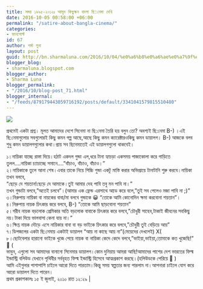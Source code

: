```yaml
---
title: সময় ১৯৯৫-২০১২ঃ আসুন কিছুক্ষন বাংলা ছি:নেমা দেখি
date: 2016-10-05 00:58:00 +06:00
permalink: "/satire-about-bangla-cinema/"
categories:
- ফানপোস্ট
id: 67
author: শর্মা লুনা
layout: post
guid: http://bn.sharmaluna.com/2016/10/04/%e0%a6%b8%e0%a6%ae%e0%a7%9f%e0%a6%95%e0%a6%be%e0%a6%b2-%e0%a7%a7%e0%a7%af%e0%a7%af%e0%a7%ab-%e0%a7%a8%e0%a7%a6%e0%a7%a7%e0%a7%a8%e0%a6%83-%e0%a6%86%e0%a6%b8%e0%a7%81%e0%a6%a8-%e0%a6%95%e0%a6%bf/
blogger_blog:
- sharmaluna.blogspot.com
blogger_author:
- Sharma Luna
blogger_permalink:
- "/2016/10/blog-post_71.html"
blogger_internal:
- "/feeds/879179443059716192/posts/default/3341041579815510480"
---
```


![](http://1.bp.blogspot.com/-TmAj_3OnL5s/V_OmpKQv_TI/AAAAAAAAAWM/MxWMGeVlrEoyeflI_J9u-Rg4OtldcIAjACK4B/s1600/maxresdefault.jpg)

প্রথমেই একটা প্রশ্ন। মূলত আমাদের দেশে সিনেমা না ছি:নেমা তৈরি হয় বলুন তো? অবশ্যই ছি:নেমা B-) ।এই ছি:নেমাগুলোর সবগুলোরই কিছু কমন গল্প আছে,আছে কিছু কমন ক্যারেক্টারওকিছু কমন ডায়ালগ। B-) আজকে বলব শুধু কমন ডায়ালগগুলোর কথা।প্রায় সব ছিনেমাতেই এই ডায়ালগগুলো থাকবেই।

১।নায়িকা যাচ্ছে রাস্তা দিয়ে।হঠাট একদল গুন্ডা এল,ধরে টানা হ্যাচড়া একসময় পাজাকোলা করে গাড়িতে তুলল….নায়িকা চ্যাচাচ্ছে সমানে….”বাঁচাও, বাঁচাও, বাঁচাও।”  
২।নায়িকাকে তুলে আনা শেষ।এবার তাকে নিয়ে পিচ্চি গুন্ডা একটু মাস্তি করার অভিপ্রায়ে টানাটানি শুরু করবে।নায়িকা তখন বলবে,  
“ছেড়ে দে শয়তান!ছেড়ে দে আমাকে।তুই আমার দেহ পাবি তবু মন পাবি না।”  
তখন গুন্ডাটা বলবে,”অতেই চলবে”।(আমার এক ফ্রেন্ড এরসাথে আ্যড করে বলে,”তুই সব পেলেও মজা পাবি না ;)”  
৩।নিরুপায় নায়িকা বা নায়কের বাবা/মা বলবে গুন্ডাকে 😀 “তোকে আমি কোনোদিন ক্ষমা করবোনা শয়তান”।  
৪।নিরুপায় নায়ক চিৎকার করে বলবে, B-) “তোকে আমি ছাড়বোনা শয়তান”  
৫।গরীব নায়ক বড়লোক প্রেমিকার অতি বড়লোক বাবাকে চিৎকার করে বলবে,”চৌধুরী সাহেব,টাকাই জীবনের সবকিছু নয়।টাকা দিয়ে ভালবাসা কেনা যায় না।”  
৬।ক্ষিপ্ত নায়ক দৌড়ে এসে নায়িকার বাবা বা বড় ভাইকে চিৎকার করে বলবে,”চৌধুরী তুই বেড়িয়ে আয়”  
৭।ডিপজলের একটা ছি:নেমায় একটাই ডায়ালগ “আয় না কাছে আয় না”(মেয়েদের দেখলেই) X(  
৮।ছোটবেলার হারানো ভাইকে খুজে পেয়ে নায়ক বা নায়িকা কেদে কেদে বলবে,”ভাইয়া,ভাইয়া,তোমাকে কত খুজেছি!” 🙁 (  
ভাবুন, এগুলো সব আমাদের বানানো সিনেমার ডায়ালগ।কোন দুনিয়ায় আমরা আছি!আমাদের পাশের দেশ ভারতের ফিল্ম ইন্ডাস্ট্রি বলিউড যেখানে পৃথিবীর সর্ববৃহত ফিল্ম ইন্ডাস্ট্রি হিসেবে আত্মপ্রকাশ করছে।(হলিউডকে পেরিয়ে 🙂 )  
আমি এইগুলার পাশাপাশি চাইলে আরো দিতে পারতাম।কিন্তু সময় স্বল্পতার জন্য পারলাম না।আপনারা চাইলে যোগ করে আরো ডায়ালগ দিতে পারেন।  
প্রথম প্রকাশকালঃ ১৫ ই জুলাই, ২০১০ রাত ১২:২৯ |